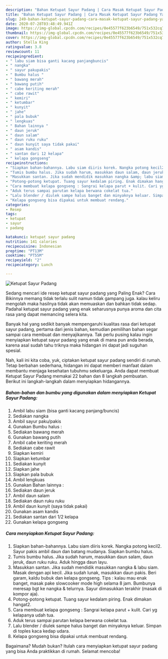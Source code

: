 ```yaml
---
description: "Bahan Ketupat Sayur Padang | Cara Masak Ketupat Sayur Padang Yang Lezat"
title: "Bahan Ketupat Sayur Padang | Cara Masak Ketupat Sayur Padang Yang Lezat"
slug: 249-bahan-ketupat-sayur-padang-cara-masak-ketupat-sayur-padang-yang-lezat
date: 2020-07-28T03:48:49.941Z
image: https://img-global.cpcdn.com/recipes/0e45577f623b6549/751x532cq70/ketupat-sayur-padang-foto-resep-utama.jpg
thumbnail: https://img-global.cpcdn.com/recipes/0e45577f623b6549/751x532cq70/ketupat-sayur-padang-foto-resep-utama.jpg
cover: https://img-global.cpcdn.com/recipes/0e45577f623b6549/751x532cq70/ketupat-sayur-padang-foto-resep-utama.jpg
author: Stella King
ratingvalue: 3.8
reviewcount: 11
recipeingredient:
- " labu siam bisa ganti kacang panjangbuncis"
- " nangka"
- " sayur pakupakis"
- " Bumbu halus "
- " bawang merah"
- " bawang putih"
- " cabe keriting merah"
- " cabe rawit"
- " kemiri"
- " ketumbar"
- " kunyit"
- " jahe"
- " pala bubuk"
- " lengkuas"
- " Bahan lainnya "
- " daun jeruk"
- " daun salam"
- " daun ruku ruku"
- " daun kunyit saya tidak pakai"
- " asam kandis"
- " santan dari 12 kelapa"
- " kelapa gongseng"
recipeinstructions:
- "Siapkan bahan-bahannya. Labu siam diiris korek. Nangka potong kecil2. Sayur pakis ambil daun dan batang mudanya. Siapkan bumbu halus."
- "Tumis bumbu halus. Jika sudah harum, masukkan daun salam, daun jeruk, daun ruku ruku. Aduk hingga daun layu."
- "Masukkan santan. Jika sudah mendidik masukkan nangka &amp; labu siam. Masak dengan api kecil. Jika sudah lunak, masukkan daun pakis. Beri garam, kaldu bubuk dan kelapa gongseng. Tips : kalau mau enak banget, masak pake slowcooker mode high selama 8 jam. Bumbunya meresap bgt ke nangka &amp; telurnya. Sayur dimasukkan terakhir (masak di kompor aja)."
- "Potong-potong ketupat. Tuang sayur kedalam piring. Enak dimakan hangat2."
- "Cara membuat kelapa gongseng : Sangrai kelapa parut + kulit. Cari yg kelapanya udah tua."
- "Aduk terus sampai parutan kelapa berwana cokelat tua."
- "Lalu blender / diulek sampe halus banget dan minyaknya keluar. Simpan di toples kaca kedap udara."
- "Kelapa gongseng bisa dipakai untuk membuat rendang."
categories:
- Resep
tags:
- ketupat
- sayur
- padang

katakunci: ketupat sayur padang 
nutrition: 141 calories
recipecuisine: Indonesian
preptime: "PT13M"
cooktime: "PT55M"
recipeyield: "2"
recipecategory: Lunch

---
```



![Ketupat Sayur Padang](https://img-global.cpcdn.com/recipes/0e45577f623b6549/751x532cq70/ketupat-sayur-padang-foto-resep-utama.jpg)

Sedang mencari ide resep ketupat sayur padang yang Paling Enak? Cara Bikinnya memang tidak terlalu sulit namun tidak gampang juga. kalau keliru mengolah maka hasilnya tidak akan memuaskan dan bahkan tidak sedap. Padahal ketupat sayur padang yang enak seharusnya punya aroma dan cita rasa yang dapat memancing selera kita.



Banyak hal yang sedikit banyak mempengaruhi kualitas rasa dari ketupat sayur padang, pertama dari jenis bahan, kemudian pemilihan bahan segar sampai cara membuat dan menyajikannya. Tak perlu pusing kalau ingin menyiapkan ketupat sayur padang yang enak di mana pun anda berada, karena asal sudah tahu triknya maka hidangan ini dapat jadi suguhan spesial.


Nah, kali ini kita coba, yuk, ciptakan ketupat sayur padang sendiri di rumah. Tetap berbahan sederhana, hidangan ini dapat memberi manfaat dalam membantu menjaga kesehatan tubuhmu sekeluarga. Anda dapat membuat Ketupat Sayur Padang memakai 22 bahan dan 8 langkah pembuatan. Berikut ini langkah-langkah dalam menyiapkan hidangannya.

<!--inarticleads1-->

##### Bahan-bahan dan bumbu yang digunakan dalam menyiapkan Ketupat Sayur Padang:

1. Ambil  labu siam (bisa ganti kacang panjang/buncis)
1. Sediakan  nangka
1. Ambil  sayur paku/pakis
1. Gunakan  Bumbu halus :
1. Sediakan  bawang merah
1. Gunakan  bawang putih
1. Ambil  cabe keriting merah
1. Sediakan  cabe rawit
1. Siapkan  kemiri
1. Siapkan  ketumbar
1. Sediakan  kunyit
1. Siapkan  jahe
1. Siapkan  pala bubuk
1. Ambil  lengkuas
1. Gunakan  Bahan lainnya :
1. Sediakan  daun jeruk
1. Ambil  daun salam
1. Sediakan  daun ruku ruku
1. Ambil  daun kunyit (saya tidak pakai)
1. Gunakan  asam kandis
1. Sediakan  santan dari 1/2 kelapa
1. Gunakan  kelapa gongseng




<!--inarticleads2-->

##### Cara menyiapkan Ketupat Sayur Padang:

1. Siapkan bahan-bahannya. Labu siam diiris korek. Nangka potong kecil2. Sayur pakis ambil daun dan batang mudanya. Siapkan bumbu halus.
1. Tumis bumbu halus. Jika sudah harum, masukkan daun salam, daun jeruk, daun ruku ruku. Aduk hingga daun layu.
1. Masukkan santan. Jika sudah mendidik masukkan nangka &amp; labu siam. Masak dengan api kecil. Jika sudah lunak, masukkan daun pakis. Beri garam, kaldu bubuk dan kelapa gongseng. Tips : kalau mau enak banget, masak pake slowcooker mode high selama 8 jam. Bumbunya meresap bgt ke nangka &amp; telurnya. Sayur dimasukkan terakhir (masak di kompor aja).
1. Potong-potong ketupat. Tuang sayur kedalam piring. Enak dimakan hangat2.
1. Cara membuat kelapa gongseng : Sangrai kelapa parut + kulit. Cari yg kelapanya udah tua.
1. Aduk terus sampai parutan kelapa berwana cokelat tua.
1. Lalu blender / diulek sampe halus banget dan minyaknya keluar. Simpan di toples kaca kedap udara.
1. Kelapa gongseng bisa dipakai untuk membuat rendang.




Bagaimana? Mudah bukan? Itulah cara menyiapkan ketupat sayur padang yang bisa Anda praktikkan di rumah. Selamat mencoba!
